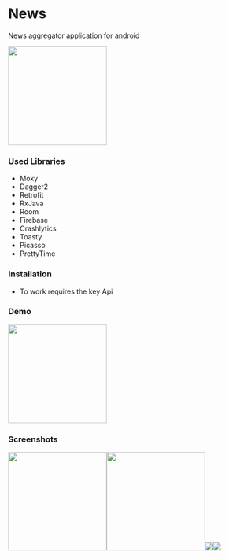 # News
News aggregator application for android

<a href="https://play.google.com/store/apps/details?id=ru.pyrovsergey.news">
  <img src="https://play.google.com/intl/en_gb/badges/images/generic/en_badge_web_generic.png" width="200"> 
</a>

### Used Libraries
 - Moxy
 - Dagger2
 - Retrofit
 - RxJava
 - Room
 - Firebase
 - Crashlytics
 - Toasty
 - Picasso
 - PrettyTime
 
### Installation
- To work requires the key Api

### Demo
<img src="https://image.ibb.co/ex7hE9/20180926_112628.gif" width="200">
 
### Screenshots
<img src="https://image.ibb.co/chqGG9/photo_2018_10_06_15_10_41.jpg" width="200"><img 
src="https://image.ibb.co/f9PyUU/photo_2018_10_06_15_10_57.jpg" width="200"><img 
src="https://image.ibb.co/kDdQ9U/photo_2018_10_06_15_11_01.jpg"><img 
src="hhttps://image.ibb.co/dubqb9/photo_2018_10_06_15_11_06.jpg">
